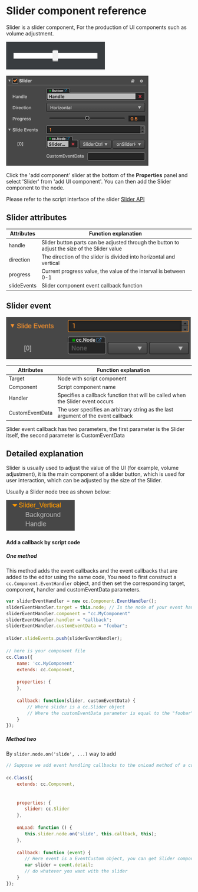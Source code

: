 # Slider component reference

Slider is a slider component, For the production of UI components such as volume adjustment.

![slider-content](./slider/slider-content.png)

![slider-inspector](./slider/slider-inspector.png)

Click the 'add component' slider at the bottom of the **Properties** panel and select 'Slider' from 'add UI component'. You can then add the Slider component to the node.

Please refer to the script interface of the slider [Slider API](../api/classes/Slider.html)

## Slider attributes

| Attributes     | Function explanation |
| -------------- | ----------- |
| handle         | Slider button parts can be adjusted through the button to adjust the size of the Slider value |
| direction      | The direction of the slider is divided into horizontal and vertical |
| progress       | Current progress value, the value of the interval is between 0-1 |
| slideEvents    | Slider component event callback function |

## Slider event
![slider-event](./slider/slider-event.png)

| Attributes      | Function explanation |
| --------------  | ----------- |
| Target          | Node with script component |
| Component       | Script component name |
| Handler         | Specifies a callback function that will be called when the Slider event occurs |
| CustomEventData | The user specifies an arbitrary string as the last argument of the event callback |

Slider event callback has two parameters, the first parameter is the Slider itself, the second parameter is CustomEventData

## Detailed explanation

Slider is usually used to adjust the value of the UI (for example, volume adjustment), it is the main component of a slider button, which is used for user interaction, which can be adjusted by the size of the Slider.

Usually a Slider node tree as shown below:

![slider-hierarchy](./slider/slider-hierarchy.png)

#### Add a callback by script code

##### One method

This method adds the event callbacks and the event callbacks that are added to the editor using the same code,
You need to first construct a `cc.Component.EventHandler` object, and then set the corresponding target, component, handler and customEventData parameters.

```js
var sliderEventHandler = new cc.Component.EventHandler();
sliderEventHandler.target = this.node; // Is the node of your event handling code component
sliderEventHandler.component = "cc.MyComponent"
sliderEventHandler.handler = "callback";
sliderEventHandler.customEventData = "foobar";

slider.slideEvents.push(sliderEventHandler);

// here is your component file
cc.Class({
    name: 'cc.MyComponent'
    extends: cc.Component,

    properties: {
    },

    callback: function(slider, customEventData) {
        // Where slider is a cc.Slider object
        // Where the customEventData parameter is equal to the "foobar"
    }
});
```

##### Method two

By `slider.node.on('slide', ...)` way to add

```js
// Suppose we add event handling callbacks to the onLoad method of a component and perform event handling in the callback function:

cc.Class({
    extends: cc.Component,

	
    properties: {
       slider: cc.Slider
    },
    
    onLoad: function () {
       this.slider.node.on('slide', this.callback, this);
    },
    
    callback: function (event) {
       // Here event is a EventCustom object, you can get Slider components through event.detail
       var slider = event.detail;
       // do whatever you want with the slider
    }
});
```